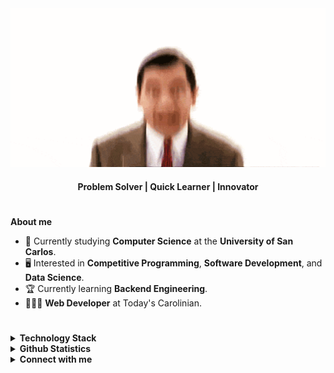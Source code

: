 <div align="center">
  <img src="./images/mrbean.gif" width="600px"/>
  <h4>Problem Solver | Quick Learner | Innovator</h4>
</div>

#

<b> About me </b>
- 🏫 Currently studying **Computer Science** at the **University of San Carlos**.
- 🖥️ Interested in **Competitive Programming**, **Software Development**, and **Data Science**. 
- 🏆 Currently learning **Backend Engineering**. 
- 👨🏻‍💻 **Web Developer** at Today's Carolinian.

#
<!--- from simpleicons.org --->

<details>
  <summary>
    <b>Technology Stack</b>
  </summary>
  <h5 align="center">Main Languages</h5>
  <div align="center">
    <a href="https://en.wikipedia.org/wiki/C_(programming_language)" target="_blank">
      <img src="https://img.shields.io/badge/C-%2300599C?style=for-the-badge&logo=c&logoColor=white" alt="C"/>
    </a>
    <a href="https://isocpp.org/" target="_blank">
      <img src="https://img.shields.io/badge/C%2B%2B-%2300599C?style=for-the-badge&logo=C%2B%2B&logoColor=white" alt="C++">
    </a>
    <a href="https://www.typescriptlang.org/" target="_blank">
      <img src="https://img.shields.io/badge/TYPESCRIPT-white?style=for-the-badge&logo=typescript&logoColor=white&color=%233178C6"/>
    </a>
    <a href="https://www.python.org/" target="_blank">
      <img src="https://img.shields.io/badge/python-%233776AB?style=for-the-badge&logo=python&logoColor=white&color=%233776AB" alt="Python"/>
    </a>
  </div>
  
  <h5 align="center">Frontend Development</h5>
  <div align="center">
    <a href="https://developer.mozilla.org/en-US/docs/Web/HTML" target="_blank">
      <img src="https://img.shields.io/badge/HTML5-%23E34F26?style=for-the-badge&logo=html5&logoColor=white" alt="HTML5"/>
    </a>
    <a href="https://developer.mozilla.org/en-US/docs/Web/CSS" target="_blank">
      <img src="https://img.shields.io/badge/CSS3-%231572B6?style=for-the-badge&logo=css3&logoColor=white" alt="CSS3"/>
    </a>
    <a href="https://tailwindcss.com/" target="_blank">
      <img src="https://img.shields.io/badge/TAILWINDCSS-%2306B6D4?style=for-the-badge&logo=tailwindcss&logoColor=white&color=%2306B6D4"/>
    </a>
    <a href="https://react.dev/" target="_blank">
      <img src="https://img.shields.io/badge/REACT%20JS-%2361DAFB?style=for-the-badge&logo=react&logoColor=black&color=%2361DAFB"/>
    </a>
    <a href="https://nextjs.org/" target="_blank">
      <img src="https://img.shields.io/badge/next-%23000000?style=for-the-badge&logo=next.js&logoColor=white&color=%23000000" />
    </a>
  </div>
  
  <h5 align="center">Backend Development</h5>
  <div align="center">
    <a href="https://nodejs.org/" target="_blank">
      <img src="https://img.shields.io/badge/NODE-%235FA04E?style=for-the-badge&logo=node.js&logoColor=white&color=%235FA04E"/>
    </a>
    <a href="https://expressjs.com/" target="_blank">
      <img src="https://img.shields.io/badge/express-%23000000?style=for-the-badge&logo=express&logoColor=white&color=%23000000"/>
    </a>
    <a href="https://spring.io/projects/spring-boot" target="_blank">
      <img src="https://img.shields.io/badge/Spring%20Boot-%236DB33F?style=for-the-badge&logo=spring-boot&logoColor=white&color=%236DB33F" />
    </a>
    <a href="https://dotnet.microsoft.com/" target="_blank">
      <img src="https://img.shields.io/badge/.net-%23512BD4?style=for-the-badge&logo=.net&logoColor=white&color=%23512BD4" />
    </a>
    <a href="https://www.mysql.com/" target="_blank">
      <img src="https://img.shields.io/badge/MYSQL-%234479A1?style=for-the-badge&logo=mysql&logoColor=white&color=%234479A1"/>
    </a>
    <a href="https://firebase.google.com/" target="_blank">
      <img src="https://img.shields.io/badge/FIREBASE-%23DD2C00?style=for-the-badge&logo=firebase&logoColor=white&color=%23DD2C00" />
    </a>
    <a href="https://supabase.com/" target="_blank">
      <img src="https://img.shields.io/badge/supabase-white?style=for-the-badge&logo=supabase&logoColor=white&color=%233FCF8E" />
    </a>
  </div>
  
  <h5 align="center">Data Science & Machine Learning</h5>
  <div align="center">
    <a href="https://jupyter.org/" target="_blank">
      <img src="https://img.shields.io/badge/JUPYTER-%23F37626?style=for-the-badge&logo=jupyter&logoColor=white" alt="Jupyter"/>
    </a>
    <a href="https://numpy.org/" target="_blank">
      <img src="https://img.shields.io/badge/numpy-%23013243?style=for-the-badge&logo=numpy&logoColor=white&color=%23013243" />
    </a>
    <a href="https://pandas.pydata.org/" target="_blank">
      <img src="https://img.shields.io/badge/pandas-%23150458?style=for-the-badge&logo=pandas&logoColor=white&color=%23150458" />
    </a>
    <a href="https://matplotlib.org/" target="_blank">
      <img src="https://img.shields.io/badge/Matplotlib-%2300599C?style=for-the-badge&logo=Matplotlib&logoColor=white" alt="Matplotlib"/>
    </a>
    <a href="https://scikit-learn.org/" target="_blank">
      <img src='https://img.shields.io/badge/scikit--learn-%23F7931E?style=for-the-badge&logo=scikit-learn&logoColor=white&labelColor=%23F7931E' />
    </a>
    <a href="https://pytorch.org/" target="_blank">
      <img src="https://img.shields.io/badge/pytorch-%23EE4C2C?style=for-the-badge&logo=pytorch&logoColor=white" alt="PyTorch"/>
    </a>
    <a href="https://www.tensorflow.org/" target="_blank">
      <img src="https://img.shields.io/badge/TensorFlow-%23FF6F00?style=for-the-badge&logo=tensorflow&logoColor=white" alt="TensorFlow"/>
    </a>
    <a href="https://keras.io/" target="_blank">
      <img src="https://img.shields.io/badge/Keras-%23D00000?style=for-the-badge&logo=keras&logoColor=white" alt="Keras"/>
    </a>
  </div>
  
  <h5 align="center">Tools & etc.</h4>
  <div align="center">
    <a href="https://git-scm.com/" target="_blank">
      <img src="https://img.shields.io/badge/GIT-%23F05032?style=for-the-badge&logo=git&logoColor=white" alt="Git"/>
    </a>
    <a href="https://www.figma.com/" target="_blank">
      <img src="https://img.shields.io/badge/FIGMA-%23F24E1E?style=for-the-badge&logo=figma&logoColor=white" alt="Figma"/>
    </a>
  </div>

</details>

<details>
  
  <summary>
    <b>Github Statistics</b>
  </summary>
  <div align="center">
    <img src="https://github-readme-stats.vercel.app/api?username=elderfieldzeus&theme=dark&show_icons=true" height="150px"/>
    <img src="https://github-readme-stats.vercel.app/api/top-langs/?username=elderfieldzeus&theme=dark&layout=compact&hide=Jupyter%20Notebook,CSS" height="150px"/>
  </div>
  <div align="center">
    <img src="https://komarev.com/ghpvc/?username=elderfieldzeus&color=lightgrey"/>
  </div>

</details>

<details>
  
  <summary>
    <b>Connect with me</b>
  </summary>
  <div align='center'>
    <a href='mailto:zdelderfield.work@gmail.com'>
      <img src="https://img.shields.io/badge/Gmail-%23D14836?style=for-the-badge&logo=gmail&logoColor=white" alt="Gmail"/>
    </a>
    <a href='https://www.linkedin.com/in/elderfieldzeus/'>
      <img src="https://img.shields.io/badge/LinkedIn-%230A66C2?style=for-the-badge&logo=linkedin&logoColor=white" alt="LinkedIn"/>
    </a>
    <a href='https://leetcode.com/elderfieldzeus24/'>
      <img src="https://img.shields.io/badge/LeetCode-%23FFA116?style=for-the-badge&logo=leetcode&logoColor=white" alt="LeetCode"/>
    </a>
    <a href='https://hackerrank.com/profile/elderfieldzeus24'>
      <img src="https://img.shields.io/badge/HackerRank-%232EC866?style=for-the-badge&logo=hackerrank&logoColor=white" alt="HackerRank"/>
    </a>
    <a href='https://www.codewars.com/users/elderfieldzeus'>
      <img src="https://img.shields.io/badge/Codewars-%23AD2C27?style=for-the-badge&logo=codewars&logoColor=white" alt="Codewars"/>
    </a>
  </div>

</details>


